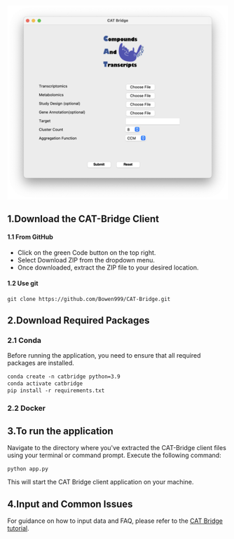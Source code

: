 ![Front-end](https://github.com/Bowen999/CAT-Bridge/blob/main/client/img/front-end.png)


## 1.Download the CAT-Bridge Client
#### 1.1 From GitHub
* Click on the green Code button on the top right.
* Select Download ZIP from the dropdown menu.
* Once downloaded, extract the ZIP file to your desired location.

#### 1.2 Use git

```
git clone https://github.com/Bowen999/CAT-Bridge.git
```

## 2.Download Required Packages
### 2.1 Conda

Before running the application, you need to ensure that all required packages are installed.

```
conda create -n catbridge python=3.9
conda activate catbridge
pip install -r requirements.txt
```

### 2.2 Docker



## 3.To run the application

Navigate to the directory where you've extracted the CAT-Bridge client files using your terminal or command prompt.
Execute the following command:

```
python app.py
```
This will start the CAT Bridge client application on your machine.


## 4.Input and Common Issues
For guidance on how to input data and FAQ, please refer to the [CAT Bridge tutorial](http://www.catbridge.work/myapp/tutorial/).




